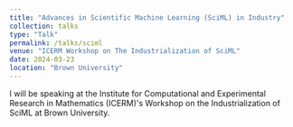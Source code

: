 ```yaml
---
title: "Advances in Scientific Machine Learning (SciML) in Industry"
collection: talks
type: "Talk"
permalink: /talks/sciml
venue: "ICERM Workshop on The Industrialization of SciML"
date: 2024-03-23
location: "Brown University"
---
```

I will be speaking at the Institute for Computational and Experimental Research in Mathematics (ICERM)'s Workshop on the Industrialization of SciML at Brown University. 
